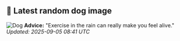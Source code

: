 ## 🐶 Latest random dog image
![Dog](https://images.dog.ceo/breeds/terrier-scottish/n02097298_1007.jpg)
**Advice:** "Exercise in the rain can really make you feel alive."
*Updated: 2025-09-05 08:41 UTC*
